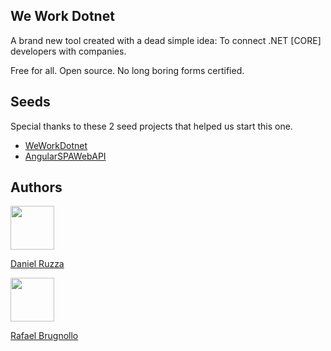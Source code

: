 ## We Work Dotnet
<p>A brand new tool created with a dead simple idea: To connect .NET [CORE] developers with companies.</p>
<p>Free for all. Open source. No long boring forms certified.</>

## Seeds
Special thanks to these 2 seed projects that helped us start this one.
<ul>	
	<li><a href="https://github.com/damienbod/WeWorkDotnet">WeWorkDotnet</a></li>
	<li><a href="https://github.com/robisim74/AngularSPAWebAPI">AngularSPAWebAPI</a></li>
</ul>

## Authors
<img src="https://avatars1.githubusercontent.com/u/2046398?v=3&" width="70">

[Daniel Ruzza](https://github.com/dan.ruzza)

<img src="https://avatars1.githubusercontent.com/u/8333188?v=3&" width="70">

[Rafael Brugnollo](https://github.com/rbrugnollo)